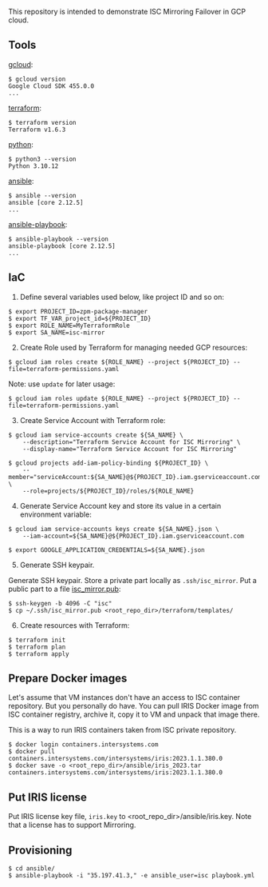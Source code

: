 This repository is intended to demonstrate ISC Mirroring Failover in GCP cloud.

## Tools
[gcloud](https://cloud.google.com/sdk/docs/install):
```
$ gcloud version
Google Cloud SDK 455.0.0
...
```

[terraform](https://developer.hashicorp.com/terraform/tutorials/aws-get-started/install-cli):
```
$ terraform version
Terraform v1.6.3
```

[python](https://www.python.org/downloads/):
```
$ python3 --version
Python 3.10.12
```

[ansible](https://docs.ansible.com/ansible/latest/installation_guide/intro_installation.html):
```
$ ansible --version
ansible [core 2.12.5]
...
```

[ansible-playbook](https://docs.ansible.com/ansible/latest/installation_guide/intro_installation.html):
```
$ ansible-playbook --version
ansible-playbook [core 2.12.5]
...
```

## IaC
1. Define several variables used below, like project ID and so on:
```
$ export PROJECT_ID=zpm-package-manager
$ export TF_VAR_project_id=${PROJECT_ID}
$ export ROLE_NAME=MyTerraformRole
$ export SA_NAME=isc-mirror
```

2. Create Role used by Terraform for managing needed GCP resources:

```
$ gcloud iam roles create ${ROLE_NAME} --project ${PROJECT_ID} --file=terraform-permissions.yaml
```
Note: use `update` for later usage:
```
$ gcloud iam roles update ${ROLE_NAME} --project ${PROJECT_ID} --file=terraform-permissions.yaml
```

3. Create Service Account with Terraform role:
```
$ gcloud iam service-accounts create ${SA_NAME} \
    --description="Terraform Service Account for ISC Mirroring" \
    --display-name="Terraform Service Account for ISC Mirroring"

$ gcloud projects add-iam-policy-binding ${PROJECT_ID} \
    --member="serviceAccount:${SA_NAME}@${PROJECT_ID}.iam.gserviceaccount.com" \
    --role=projects/${PROJECT_ID}/roles/${ROLE_NAME}
```

4. Generate Service Account key and store its value in a certain environment variable:
```
$ gcloud iam service-accounts keys create ${SA_NAME}.json \
    --iam-account=${SA_NAME}@${PROJECT_ID}.iam.gserviceaccount.com

$ export GOOGLE_APPLICATION_CREDENTIALS=${SA_NAME}.json
```

5. Generate SSH keypair.

Generate SSH keypair. Store a private part locally as `.ssh/isc_mirror`. Put a public part to a file [isc_mirror.pub](../terraform/templates/isc_mirror.pub):
```
$ ssh-keygen -b 4096 -C "isc"
$ cp ~/.ssh/isc_mirror.pub <root_repo_dir>/terraform/templates/
```

6. Create resources with Terraform:
```
$ terraform init
$ terraform plan
$ terraform apply
```

## Prepare Docker images
Let's assume that VM instances don't have an access to ISC container repository. But you personally do have. You can pull IRIS Docker image from ISC container registry, archive it, copy it to VM and unpack that image there.

This is a way to run IRIS containers taken from ISC private repository.

```
$ docker login containers.intersystems.com
$ docker pull containers.intersystems.com/intersystems/iris:2023.1.1.380.0
$ docker save -o <root_repo_dir>/ansible/iris_2023.tar containers.intersystems.com/intersystems/iris:2023.1.1.380.0
```

## Put IRIS license
Put IRIS license key file, `iris.key` to <root_repo_dir>/ansible/iris.key. Note that a license has to support Mirroring.


## Provisioning
```
$ cd ansible/
$ ansible-playbook -i "35.197.41.3," -e ansible_user=isc playbook.yml
```
